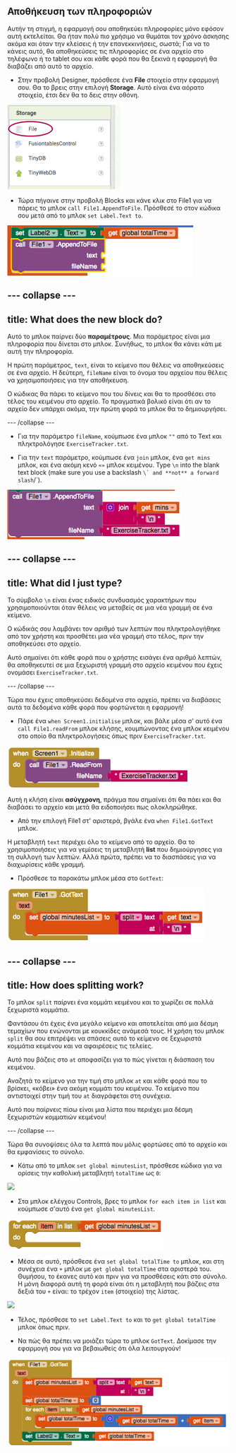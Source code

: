 ## Αποθήκευση των πληροφοριών

Αυτήν τη στιγμή, η εφαρμογή σου αποθηκεύει πληροφορίες μόνο εφόσον αυτή εκτελείται. Θα ήταν πολύ πιο χρήσιμο να θυμάται τον χρόνο άσκησης ακόμα και όταν την κλείσεις ή την επανεκκινήσεις, σωστά; Για να το κάνεις αυτό, θα αποθηκεύσεις τις πληροφορίες σε ένα αρχείο στο τηλέφωνο ή το tablet σου και κάθε φορά που θα ξεκινά η εφαρμογή θα διαβάζει από αυτό το αρχείο.

+ Στην προβολή Designer, πρόσθεσε ένα **File** στοιχείο στην εφαρμογή σου. Θα το βρεις στην επιλογή **Storage**. Αυτό είναι ένα αόρατο στοιχείο, έτσι δεν θα το δεις στην οθόνη.

![](images/s5StorageFile.png)

+ Τώρα πήγαινε στην προβολή Blocks και κάνε κλικ στο File1 για να πάρεις το μπλοκ `call File1.AppendToFile`. Πρόσθεσέ το στον κώδικα σου μετά από το μπλοκ `set Label.Text to`.

![](images/s5AppendToFile.png)


--- collapse ---
---
title: What does the new block do?
---

Αυτό το μπλοκ παίρνει δύο **παραμέτρους**. Μια παράμετρος είναι μια πληροφορία που δίνεται στο μπλοκ. Συνήθως, το μπλοκ θα κάνει κάτι με αυτή την πληροφορία.

Η πρώτη παράμετρος, `text`, είναι το κείμενο που θέλεις να αποθηκεύσεις σε ένα αρχείο. Η δεύτερη, `fileName` είναι το όνομα του αρχείου που θέλεις να χρησιμοποιήσεις για την αποθήκευση.

Ο κώδικας θα πάρει το κείμενο που του δίνεις και θα το προσθέσει στο τέλος του κειμένου στο αρχείο. Το πραγματικά βολικό είναι ότι αν το αρχείο δεν υπάρχει ακόμα, την πρώτη φορά το μπλοκ θα το δημιουργήσει.

--- /collapse ---

+ Για την παράμετρο `fileName`, κούμπωσε ένα μπλοκ `""` από το Text και πληκτρολόγησε `ExerciseTracker.txt`.

+ Για την `text` παράμετρο, κούμπωσε ένα `join` μπλοκ, ένα `get mins` μπλοκ, και ένα ακόμη κενό `«»` μπλοκ κειμένου. Type `\n` into the blank text block (make sure you use a backslash ``\` and **not** a forward slash``/`).

![](images/s5JoinMinsNewline.png)

--- collapse ---
---
title: What did I just type?
---

Το σύμβολο `\n` είναι ένας ειδικός συνδυασμός χαρακτήρων που χρησιμοποιούνται όταν θέλεις να μεταβείς σε μια νέα γραμμή σε ένα κείμενο.

Ο κώδικάς σου λαμβάνει τον αριθμό των λεπτών που πληκτρολογήθηκε από τον χρήστη και προσθέτει μια νέα γραμμή στο τέλος, πριν την αποθηκεύσει στο αρχείο.

Αυτό σημαίνει ότι κάθε φορά που ο χρήστης εισάγει ένα αριθμό λεπτών, θα αποθηκευτεί σε μια ξεχωριστή γραμμή στο αρχείο κειμένου που έχεις ονομάσει `ExerciseTracker.txt`.

--- /collapse ---

Τώρα που έχεις αποθηκεύσει δεδομένα στο αρχείο, πρέπει να διαβάσεις αυτά τα δεδομένα κάθε φορά που φορτώνεται η εφαρμογή!

+ Πάρε ένα `when Screen1.initialise` μπλοκ, και βάλε μέσα σ' αυτό ένα `call File1.readFrom` μπλοκ κλήσης, κουμπώνοντας ένα μπλοκ κειμένου στο οποίο θα πληκτρολογήσεις όπως πριν `ExerciseTracker.txt`.

![](images/s5ScreenInit.png)

Αυτή η κλήση είναι **ασύγχρονη**, πράγμα που σημαίνει ότι θα πάει και θα διαβάσει το αρχείο και μετά θα ειδοποιήσει πως ολοκληρώθηκε.

+ Από την επιλογή File1 στ' αριστερά, βγάλε ένα `when File1.GotText` μπλοκ.

Η μεταβλητή `text` περιέχει όλο το κείμενο από το αρχείο. Θα το χρησιμοποιήσεις για να γεμίσεις τη μεταβλητή **list** που δημιούργησες για τη συλλογή των λεπτών. Αλλά πρώτα, πρέπει να το διασπάσεις για να διαχωρίσεις κάθε γραμμή.

+ Πρόσθεσε τα παρακάτω μπλοκ μέσα στο `GotText`:

![](images/s5GotTextSplit.png)

--- collapse ---
---
title: How does splitting work?
---

Το μπλοκ `split` παίρνει ένα κομμάτι κειμένου και το χωρίζει σε πολλά ξεχωριστά κομμάτια.

Φαντάσου ότι έχεις ένα μεγάλο κείμενο και αποτελείται από μια δέσμη τεμαχίων που ενώνονται με κουκκίδες ανάμεσά τους. Η χρήση του μπλοκ `split` θα σου επιτρέψει να σπάσεις αυτό το κείμενο σε ξεχωριστά κομμάτια κειμένου και να αφαιρέσεις τις τελείες.

Αυτό που βάζεις στο `at` αποφασίζει για το πώς γίνεται η διάσπαση του κειμένου.

Αναζητά το κείμενο για την τιμή στο μπλοκ `at` και κάθε φορά που το βρίσκει, «κόβει» ένα ακόμη κομμάτι του κειμένου. Το κείμενο που αντιστοιχεί στην τιμή του `at` διαγράφεται στη συνέχεια.

Αυτό που παίρνεις πίσω είναι μια λίστα που περιέχει μια δέσμη ξεχωριστών κομματιών κειμένου!

--- /collapse ---

Τώρα θα συνοψίσεις όλα τα λεπτά που μόλις φορτώσες από το αρχείο και θα εμφανίσεις το σύνολο.

+ Κάτω από το μπλοκ `set global minutesList`, πρόσθεσε κώδικα για να ορίσεις την καθολική μεταβλητή `totalTime` ως `0`:

![](images.s5SetTotalZero.png)

+ Στα μπλοκ ελέγχου Controls, βρες το μπλοκ `for each item in list` και κούμπωσε σ'αυτό ένα `get global minutesList`.

![](images/s5ForEach.png)

+ Μέσα σε αυτό, πρόσθεσε ένα `set global totalTime to` μπλοκ, και στη συνέχεια ένα `+` μπλοκ με `get global totalTime` στα αριστερά του. Θυμήσου, το έκανες αυτό και πριν για να προσθέσεις κάτι στο σύνολο. Η μόνη διαφορά αυτή τη φορά είναι ότι η μεταβλητή που βάζεις στα δεξιά του `+` είναι: το τρέχον `item` (στοιχείο) της λίστας.

![](images.s5ForEachItemIterate.png)

+ Τέλος, πρόσθεσε το `set Label.Text to` και το `get global totalTime` μπλοκ όπως πριν.

+ Να πώς θα πρέπει να μοιάζει τώρα το μπλοκ `GotText`. Δοκίμασε την εφαρμογή σου για να βεβαιωθείς ότι όλα λειτουργούν!

![](images/s5GotTextAll.png)

